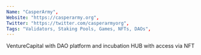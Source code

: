 ```yaml
--- 
Name: "CasperArmy", 
Website: "https://casperarmy.org", 
Twitter: "https://twitter.com/casperarmyorg", 
Tags: "Validators, Staking Pools, Games, NFTs, DAOs", 
--- 
```

<!--lang:en--> 
VentureCapital with DAO platform and incubation HUB with access via NFT 
<!--lang:es--] 
VentureCapital con plataforma DAO y HUB de incubación con acceso vía NFT
<!--lang:de--] 
VentureCapital mit DAO-Plattform und Inkubations-HUB mit Zugang über NFT
<!--lang:fr--] 
VentureCapital avec plateforme DAO et HUB d'incubation avec accès via NFT
<!--lang:pl--] 
VentureCapital z platformą DAO i HUBem inkubacyjnym z dostępem przez NFT
<!--lang:uk--] 
VentureCapital із платформою DAO та інкубаційним центром із доступом через NFT
[!--lang:*--> 
